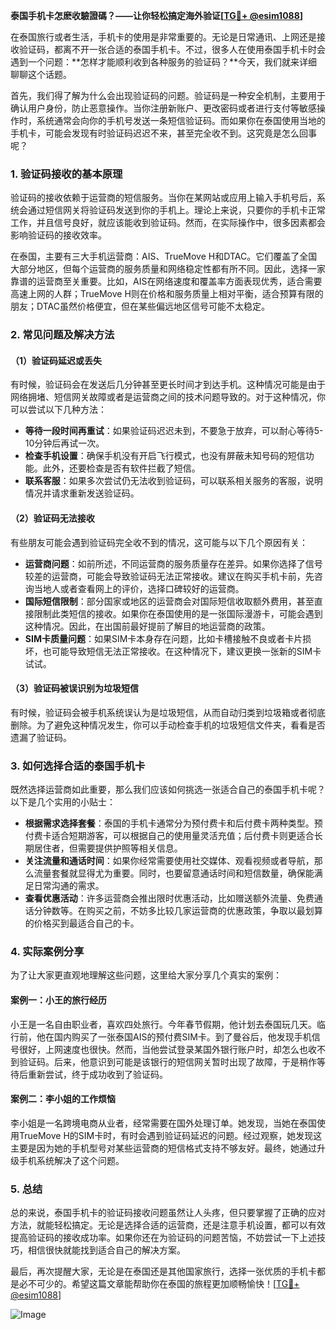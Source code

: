 **泰国手机卡怎麽收驗證碼？——让你轻松搞定海外验证[[TG💪+ @esim1088](https://t.me/s/esim1088)]**

在泰国旅行或者生活，手机卡的使用是非常重要的。无论是日常通讯、上网还是接收验证码，都离不开一张合适的泰国手机卡。不过，很多人在使用泰国手机卡时会遇到一个问题：**怎样才能顺利收到各种服务的验证码？**今天，我们就来详细聊聊这个话题。

首先，我们得了解为什么会出现验证码的问题。验证码是一种安全机制，主要用于确认用户身份，防止恶意操作。当你注册新账户、更改密码或者进行支付等敏感操作时，系统通常会向你的手机号发送一条短信验证码。而如果你在泰国使用当地的手机卡，可能会发现有时验证码迟迟不来，甚至完全收不到。这究竟是怎么回事呢？

### **1. 验证码接收的基本原理**

验证码的接收依赖于运营商的短信服务。当你在某网站或应用上输入手机号后，系统会通过短信网关将验证码发送到你的手机上。理论上来说，只要你的手机卡正常工作，并且信号良好，就应该能收到验证码。然而，在实际操作中，很多因素都会影响验证码的接收效率。

在泰国，主要有三大手机运营商：AIS、TrueMove H和DTAC。它们覆盖了全国大部分地区，但每个运营商的服务质量和网络稳定性都有所不同。因此，选择一家靠谱的运营商至关重要。比如，AIS在网络速度和覆盖率方面表现优秀，适合需要高速上网的人群；TrueMove H则在价格和服务质量上相对平衡，适合预算有限的朋友；DTAC虽然价格便宜，但在某些偏远地区信号可能不太稳定。

### **2. 常见问题及解决方法**

#### **（1）验证码延迟或丢失**
有时候，验证码会在发送后几分钟甚至更长时间才到达手机。这种情况可能是由于网络拥堵、短信网关故障或者是运营商之间的技术问题导致的。对于这种情况，你可以尝试以下几种方法：

- **等待一段时间再重试**：如果验证码迟迟未到，不要急于放弃，可以耐心等待5-10分钟后再试一次。
- **检查手机设置**：确保手机没有开启飞行模式，也没有屏蔽未知号码的短信功能。此外，还要检查是否有软件拦截了短信。
- **联系客服**：如果多次尝试仍无法收到验证码，可以联系相关服务的客服，说明情况并请求重新发送验证码。

#### **（2）验证码无法接收**
有些朋友可能会遇到验证码完全收不到的情况，这可能与以下几个原因有关：

- **运营商问题**：如前所述，不同运营商的服务质量存在差异。如果你选择了信号较差的运营商，可能会导致验证码无法正常接收。建议在购买手机卡前，先咨询当地人或者查看网上的评价，选择口碑较好的运营商。
- **国际短信限制**：部分国家或地区的运营商会对国际短信收取额外费用，甚至直接限制此类短信的接收。如果你在泰国使用的是一张国际漫游卡，可能会遇到这种情况。因此，在出国前最好提前了解目的地运营商的政策。
- **SIM卡质量问题**：如果SIM卡本身存在问题，比如卡槽接触不良或者卡片损坏，也可能导致短信无法正常接收。在这种情况下，建议更换一张新的SIM卡试试。

#### **（3）验证码被误识别为垃圾短信**
有时候，验证码会被手机系统误认为是垃圾短信，从而自动归类到垃圾箱或者彻底删除。为了避免这种情况发生，你可以手动检查手机的垃圾短信文件夹，看看是否遗漏了验证码。

### **3. 如何选择合适的泰国手机卡**

既然选择运营商如此重要，那么我们应该如何挑选一张适合自己的泰国手机卡呢？以下是几个实用的小贴士：

- **根据需求选择套餐**：泰国的手机卡通常分为预付费卡和后付费卡两种类型。预付费卡适合短期游客，可以根据自己的使用量灵活充值；后付费卡则更适合长期居住者，但需要提供护照等相关信息。
- **关注流量和通话时间**：如果你经常需要使用社交媒体、观看视频或者导航，那么流量套餐就显得尤为重要。同时，也要留意通话时间和短信数量，确保能满足日常沟通的需求。
- **查看优惠活动**：许多运营商会推出限时优惠活动，比如赠送额外流量、免费通话分钟数等。在购买之前，不妨多比较几家运营商的优惠政策，争取以最划算的价格买到最适合自己的卡。

### **4. 实际案例分享**

为了让大家更直观地理解这些问题，这里给大家分享几个真实的案例：

#### **案例一：小王的旅行经历**
小王是一名自由职业者，喜欢四处旅行。今年春节假期，他计划去泰国玩几天。临行前，他在国内购买了一张泰国AIS的预付费SIM卡。到了曼谷后，他发现手机信号很好，上网速度也很快。然而，当他尝试登录某国外银行账户时，却怎么也收不到验证码。后来，他意识到可能是该银行的短信网关暂时出现了故障，于是稍作等待后重新尝试，终于成功收到了验证码。

#### **案例二：李小姐的工作烦恼**
李小姐是一名跨境电商从业者，经常需要在国外处理订单。她发现，当她在泰国使用TrueMove H的SIM卡时，有时会遇到验证码延迟的问题。经过观察，她发现这主要是因为她的手机型号对某些运营商的短信格式支持不够友好。最终，她通过升级手机系统解决了这个问题。

### **5. 总结**

总的来说，泰国手机卡的验证码接收问题虽然让人头疼，但只要掌握了正确的应对方法，就能轻松搞定。无论是选择合适的运营商，还是注意手机设置，都可以有效提高验证码的接收成功率。如果你还在为验证码的问题苦恼，不妨尝试一下上述技巧，相信很快就能找到适合自己的解决方案。

最后，再次提醒大家，无论是在泰国还是其他国家旅行，选择一张优质的手机卡都是必不可少的。希望这篇文章能帮助你在泰国的旅程更加顺畅愉快！[[TG💪+ @esim1088](https://t.me/s/esim1088)] 

![Image](https://i.postimg.cc/4NQfJmqS/Snipaste-2025-05-13-00-14-12.png)